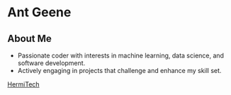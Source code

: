 # Ant Geene

## About Me
- Passionate coder with interests in machine learning, data science, and software development.
- Actively engaging in projects that challenge and enhance my skill set.

[HermiTech](https://github.com/HermiTech-LLC)
